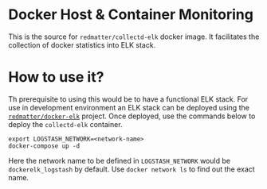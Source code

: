 # Docker Host & Container Monitoring

This is the source for `redmatter/collectd-elk` docker image. It facilitates the collection of docker statistics into
ELK stack.

# How to use it?

Th prerequisite to using this would be to have a functional ELK stack. For use in development environment an ELK stack
can be deployed using the [`redmatter/docker-elk`](https://github.com/redmatter/docker-elk) project. Once deployed, use
the commands below to deploy the `collectd-elk` container.

    export LOGSTASH_NETWORK=<network-name>
    docker-compose up -d

Here the network name to be defined in `LOGSTASH_NETWORK` would be `dockerelk_logstash` by default. Use 
`docker network ls` to find out the exact name.
